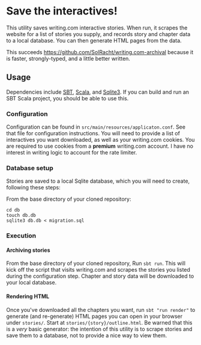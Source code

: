 # Save the interactives!

This utility saves writing.com interactive stories. When run, it scrapes the website for a list of stories you supply, and records story and chapter data to a local database. You can then generate HTML pages from the data.

This succeeds https://github.com/SolRacht/writing.com-archival because it is faster, strongly-typed, and a little better written.


## Usage

Dependencies include [SBT](https://www.scala-sbt.org/), [Scala](https://scala-lang.org/), and [Sqlite3](https://sqlite.org/index.html). If you can build and run an SBT Scala project, you should be able to use this.

### Configuration

Configuration can be found in `src/main/resources/applicaton.conf`. See that file for configuration instructions. You will need to provide a list of interactives you want downloaded, as well as your writing.com cookies. You are required to use cookies from a **premium** writing.com account. I have no interest in writing logic to account for the rate limiter.

### Database setup

Stories are saved to a local Sqlite database, which you will need to create, following these steps:

From the base directory of your cloned repository:

```
cd db
touch db.db
sqlite3 db.db < migration.sql
```

### Execution

#### Archiving stories

From the base directory of your cloned repository, Run `sbt run`. This will kick off the script that visits writing.com and scrapes the stories you listed during the configuration step. Chapter and story data will be downloaded to your local database.

#### Rendering HTML

Once you've downloaded all the chapters you want, run `sbt "run render"` to generate (and re-generate) HTML pages you can open in your browser under `stories/`. Start at `stories/{story}/outline.html`. Be warned that this is a _very_ basic generator: the intention of this utility is to scrape stories and save them to a database, not to provide a nice way to view them.
